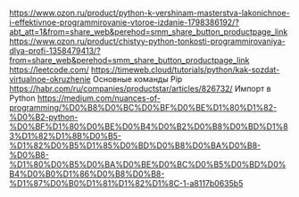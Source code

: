 https://www.ozon.ru/product/python-k-vershinam-masterstva-lakonichnoe-i-effektivnoe-programmirovanie-vtoroe-izdanie-1798386192/?abt_att=1&from=share_web&perehod=smm_share_button_productpage_link
https://www.ozon.ru/product/chistyy-python-tonkosti-programmirovaniya-dlya-profi-1358479413/?from=share_web&perehod=smm_share_button_productpage_link
https://leetcode.com/
https://timeweb.cloud/tutorials/python/kak-sozdat-virtualnoe-okruzhenie
Основные команды Pip https://habr.com/ru/companies/productstar/articles/826732/
 Импорт в Python https://medium.com/nuances-of-programming/%D0%B8%D0%BC%D0%BF%D0%BE%D1%80%D1%82-%D0%B2-python-%D0%BF%D1%80%D0%BE%D0%B4%D0%B2%D0%B8%D0%BD%D1%83%D1%82%D1%8B%D0%B5-%D1%82%D0%B5%D1%85%D0%BD%D0%B8%D0%BA%D0%B8-%D0%B8-%D1%80%D0%B5%D0%BA%D0%BE%D0%BC%D0%B5%D0%BD%D0%B4%D0%B0%D1%86%D0%B8%D0%B8-%D1%87%D0%B0%D1%81%D1%82%D1%8C-1-a8117b0635b5
